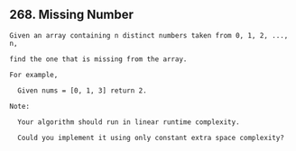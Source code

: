## 268\. Missing Number

    Given an array containing n distinct numbers taken from 0, 1, 2, ..., n, 
  
    find the one that is missing from the array.
  
    For example,
  
      Given nums = [0, 1, 3] return 2.
    
    Note:
   
      Your algorithm should run in linear runtime complexity. 
    
      Could you implement it using only constant extra space complexity? 
